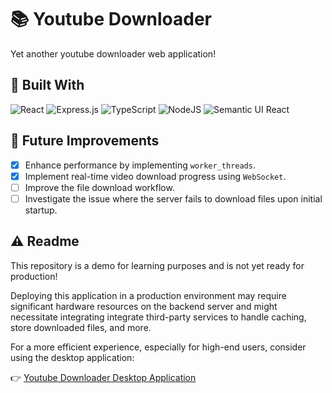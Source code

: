 # 📚 Youtube Downloader
Yet another youtube downloader web application!
## 🔨 Built With
![React](https://img.shields.io/badge/react-%2320232a.svg?style=for-the-badge&logo=react&logoColor=%2361DAFB)
![Express.js](https://img.shields.io/badge/express.js-%23404d59.svg?style=for-the-badge&logo=express&logoColor=%2361DAFB)
![TypeScript](https://img.shields.io/badge/typescript-%23007ACC.svg?style=for-the-badge&logo=typescript&logoColor=white)
![NodeJS](https://img.shields.io/badge/node.js-6DA55F?style=for-the-badge&logo=node.js&logoColor=white)
![Semantic UI React](https://img.shields.io/badge/Semantic%20UI%20React-%2335BDB2.svg?style=for-the-badge&logo=SemanticUIReact&logoColor=white)
## 🎯 Future Improvements
- [X] Enhance performance by implementing `worker_threads`.
- [X] Implement real-time video download progress using `WebSocket`.
- [ ] Improve the file download workflow.
- [ ] Investigate the issue where the server fails to download files upon initial startup.
## ⚠️ Readme
This repository is a demo for learning purposes and is not yet ready for production!

Deploying this application in a production environment may require significant hardware resources on the backend server and might necessitate integrating integrate third-party services to handle caching, store downloaded files, and more.

For a more efficient experience, especially for high-end users, consider using the desktop application:

👉 [Youtube Downloader Desktop Application](https://github.com/phucngo2/youtube-downloader)
